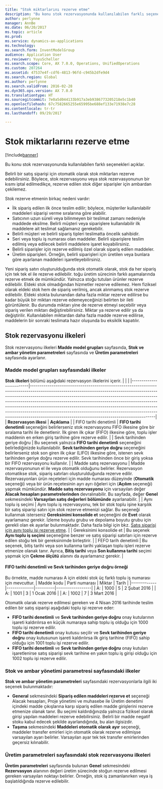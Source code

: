 ```yaml
---
title: "Stok miktarlarını rezerve etme"
description: "Bu konu stok rezervasyonunda kullanılabilen farklı seçenekleri açıklar."
author: perlynne
manager: AnnBe
ms.date: 06/20/2017
ms.topic: article
ms.prod: 
ms.service: dynamics-ax-applications
ms.technology: 
ms.search.form: InventModelGroup
audience: Application User
ms.reviewer: YuyuScheller
ms.search.scope: Core, AX 7.0.0, Operations, UnifiedOperations
ms.custom: 207264
ms.assetid: 47537e4f-cdf6-4813-96fd-c945b2dfe9d4
ms.search.region: Global
ms.author: perlynne
ms.search.validFrom: 2016-02-28
ms.dyn365.ops.version: AX 7.0.0
ms.translationtype: HT
ms.sourcegitcommit: 7e0a5d044133b917a3eb9386773205218e5c1b40
ms.openlocfilehash: 67c7582665255e65995be688ef133e71938e7c28
ms.contentlocale: tr-tr
ms.lasthandoff: 09/29/2017

---
```


# <a name="reserve-inventory-quantities"></a>Stok miktarlarını rezerve etme

[!include[banner](../includes/banner.md)]


Bu konu stok rezervasyonunda kullanılabilen farklı seçenekleri açıklar.

Belirli bir satış siparişi için otomatik olarak stok miktarları rezerve edebilirsiniz. Böylece, stok rezervasyonu veya stok rezervasyonunun bir kısmı iptal edilmedikçe, rezerve edilen stok diğer siparişler için ambardan çekilemez.

Stok rezerve etmenin birkaç nedeni vardır:
-   İlk sipariş edilen ilk önce teslim edilir; böylece, müşteriler kullanılabilir maddeleri siparişi verme sıralarına göre alabilir.
-   Satıcının uzun süreli veya bilinmeyen bir teslimat zamanı nedeniyle maddede eksilme. Belirli müşteri veya siparişlere kullanılabilir ilk maddelere ait teslimat sağlamanız gerekebilir.
-   Belirli müşteri ve belirli sipariş tipleri teslimatta öncelik sahibidir.
-   Seri veya toplu iş numarası olan maddeler. Belirli siparişlere teslim edilmiş veya edilecek belirli maddelere işaret koyabilirsiniz.
-   Belirli siparişler için rezerve edilmiş özel olarak sipariş edilen maddeler.
-   Üretim siparişleri. Örneğin, belirli siparişleri için üretilen veya bunlara göre ayarlanan maddeleri işaretleyebilirsiniz.

Yeni sipariş satırı oluşturulduğunda stok otomatik olarak, stok da her sipariş için tek tek el ile rezerve edilebilir. toğu üretim sürecinin farklı aşamalarında rezerve etmek de mümkündür. Yalnızca stoğu tutulan ürünler rezerve edilebilir. Eldeki stok olmadığından hizmetler rezerve edilemez. Hem fiziksel olarak eldeki stok hem de sipariş verilmiş, ancak alınmamış stok rezerve edilebilir. Eldeki stokta bulunandan daha fazla miktar rezerve edilirse bu kadar büyük bir miktarı rezerve edemeyeceğinizi belirten bir ileti görüntülenir. Bu durumda miktarı yine de rezerve etmeyi seçebilir veya sipariş verilen miktarı değiştirebilirsiniz. Miktar ya rezerve edilir ya da değiştirilir. Kullanılabilen miktardan daha fazla madde rezerve edilirse, maddelerin bir sonraki teslimata hazır oluşunda bu eksiklik kapatılır.

## <a name="inventory-reservation-policies"></a>Stok rezervasyonu ilkeleri
Stok rezervasyonu ilkeleri **Madde model grupları** sayfasında, **Stok ve ambar yönetim parametreleri** sayfasında ve **Üretim parametreleri** sayfasında ayarlanır.
### <a name="policies-on-the-item-model-groups-page"></a>Madde model grupları sayfasındaki ilkeler

**Stok ilkeleri** bölümü aşağıdaki rezervasyon ilkelerini içerir.
|                         |                                                                                                                                                                                                                                                                                                                                                                                                                                                                                                                                                    |
|-------------------------|----------------------------------------------------------------------------------------------------------------------------------------------------------------------------------------------------------------------------------------------------------------------------------------------------------------------------------------------------------------------------------------------------------------------------------------------------------------------------------------------------------------------------------------------------|
| **Rezervasyon ilkesi**  | **Açıklama**                                                                                                                                                                                                                                                                                                                                                                                                                                                                                                                                    |
| FIFO tarihi denetimli    | **FIFO tarihi denetimli** seçeneğini belirlerseniz stok rezervasyonu FIFO ilkesine göre bir sıralama tarihi ile denetlenir. İlk giren ilk çıkar (FIFO) ilkesine göre, toplu işler maddenin en erken giriş tarihine göre rezerve edilir.                                                                                                                                                                                                                                                                       |
| Sevk tarihinden geriye doğru | Bu seçenek yalnızca **FIFO tarihi denetimli** seçeneğini belirlediğinizde kullanılabilir. **Sevk tarihinden geriye doğru** seçeneğini belirlerseniz stok son giren ilk çıkar (LIFO) ilkesine göre, istenen sevk tarihinden geriye doğru rezerve edilir. Sevk tarihinden önce bir giriş yoksa bir FIFO rezervasyonu kullanılır.                                                                                                                                                                                                           |
| Madde satış rezervasyonu  | Madde rezervasyonunun el ile veya otomatik olduğunu belirler. Rezervasyon otomatikse stok, sipariş satırları oluşturulduğunda rezerve edilir. Rezervasyonları ürün reçeteleri için madde numarası düzeyinde (**Otomatik** seçeneği) veya bir ürün reçetesinin ayrı ayrı öğeleri için (**Açılım** seçeneği) yapmak mümkündür. **Madde satış rezervasyonu** için varsayılan değer **Alacak hesapları parametrelerinden** devralınabilir. Bu sayfada, değer **Genel** sekmesindeki **Varsayılan satış değerleri** **bölümünde**  ayarlanabilir. |
| Aynı toplu iş seçimi    | Aynı toplu iş rezervasyonu, tek bir stok toplu işine karşılık bir satış siparişi satırı için stok rezerve etmenizi sağlar. Bu seçeneği kullanmak isterseniz **Gereksinimi konsolide et** seçeneğini de **Evet** olarak ayarlamanız gerekir. İzleme boyutu grubu ve depolama boyutu grubu için gerekli olan ek ayarlar bulunmaktadır. Daha fazla bilgi için bkz. [Satış siparişi için aynı toplu işi rezerve etme](../sales-marketing/reserve-same-batch-sales-order.md).                                                          |
| Gereksinimi konsolide et | Bu seçenek **Aynı toplu iş seçimi** seçeneğine benzer ve satış siparişi satırları için rezerve edilen stoğu tek bir gereksinimde birleştirir.                                                                                                                                                                                                                                                                                                                                                                                      |
| FEFO tarih denetimli    | Bu seçenek, bitiş tarihi veya son kullanma tarihi yaklaşan toplu işleri rezerve etmenize olanak tanır. Ayrıca, **Bitiş tarihi** veya **Son kullanma tarihi** seçimi yapmak için **Çekme ölçütü** alanını da ayarlamanız gerekir.                                                                                                                                                                                                                                                                                                                              |

#### <a name="example-for-fifo-date-controlled-and-backward-from-ship-date"></a>FIFO tarihi denetimli ve Sevk tarihinden geriye doğru örneği

Bu örnekte, madde numarası A için eldeki stok üç farklı toplu iş numarası için mevcuttur.
| Madde kodu | Parti numarası | Miktar | Tarih             |
|-------------|--------------|----------|------------------|
| A:           | 1000         | 5        | 2 Şubat 2016 |
| A:           | 1001         | 3        | 1 Ocak 2016  |
| A:           | 1002         | 7        | 3 Mart 2016    |

Otomatik olarak rezerve edilmesi gereken ve 4 Nisan 2016 tarihinde teslim edilen bir satış siparişi aşağıdaki toplu işi rezerve eder:
-   **FIFO tarihi denetimli** ve **Sevk tarihinden geriye doğru** onay kutularının işareti kaldırılırsa en küçük numaraya sahip toplu iş olduğu için 1000 toplu işi rezerve edilir.
-   **FIFO tarihi denetimli** onay kutusu seçilir ve **Sevk tarihinden geriye doğru** onay kutusunun işareti kaldırılırsa ilk giriş tarihine (FIFO) sahip olduğu için 1001 toplu işi rezerve edilir.
-   **FIFO tarihi denetimli** ve **Sevk tarihinden geriye doğru** onay kutuları işaretlenirse satış siparişi sevk tarihine en yakın toplu iş girişi olduğu için 1002 toplu işi rezerve edilir.

### <a name="policies-on-the-inventory-and-warehouse-management-parameter-page"></a>Stok ve ambar yönetimi parametresi sayfasındaki ilkeler

**Stok ve ambar yönetim parametreleri** sayfasındaki rezervasyonlarla ilgili iki seçenek bulunmaktadır:
-   **General** sekmesindeki **Sipariş edilen maddeleri rezerve et** seçeneği Alacak hesapları, Proje yönetimi ve muhasebe ile Üretim denetimi içindeki madde çıkışlarına karşı sipariş edilen madde girişlerini rezerve etmenize olanak tanır. Bu seçimi kaldırdığınızda yalnızca fiziksel olarak girişi yapılan maddeleri rezerve edebilirsiniz. Belirli bir madde negatif stoku kabul edecek şekilde ayarlandığında, bu alan ilgisizdir.
-   **Taşıma** sekmesindeki **Maddeleri otomatik olarak ayır** seçeneği, maddeler transfer emirleri için otomatik olarak rezerve edilmişse varsayılan ayarı belirler. Varsayılan ayar tek tek transfer emirlerinden geçersiz kılınabilir.

### <a name="inventory-reservation-policies-on-the-production-parameters-page"></a>Üretim parametreleri sayfasındaki stok rezervasyonu ilkeleri

**Üretim parametreleri** sayfasında bulunan **Genel** sekmesindeki **Rezervasyon** alanının değeri üretim sürecinde stoğun rezerve edilmesi gereken varsayılan noktayı belirler. Örneğin, stok iş zamanlanırken veya iş başlatıldığında rezerve edilebilir.

